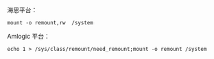 海思平台：

```shell
mount -o remount,rw  /system
```

Amlogic 平台：

```shell
echo 1 > /sys/class/remount/need_remount;mount -o remount /system
```

